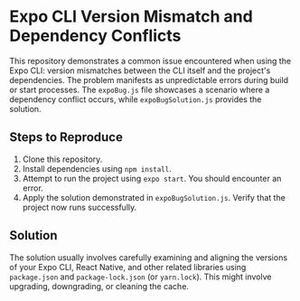 # Expo CLI Version Mismatch and Dependency Conflicts

This repository demonstrates a common issue encountered when using the Expo CLI: version mismatches between the CLI itself and the project's dependencies.  The problem manifests as unpredictable errors during build or start processes.  The `expoBug.js` file showcases a scenario where a dependency conflict occurs, while `expoBugSolution.js` provides the solution.

## Steps to Reproduce

1. Clone this repository.
2. Install dependencies using `npm install`.
3. Attempt to run the project using `expo start`.  You should encounter an error.
4. Apply the solution demonstrated in `expoBugSolution.js`.  Verify that the project now runs successfully.

## Solution

The solution usually involves carefully examining and aligning the versions of your Expo CLI, React Native, and other related libraries using `package.json` and `package-lock.json` (or `yarn.lock`).  This might involve upgrading, downgrading, or cleaning the cache.